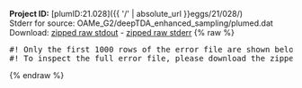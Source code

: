 **Project ID:** [plumID:21.028]({{ '/' | absolute_url }}eggs/21/028/)  
Stderr for source:  OAMe_G2/deepTDA_enhanced_sampling/plumed.dat   
Download: [zipped raw stdout](plumed.dat.plumed.stdout.txt.zip) - [zipped raw stderr](plumed.dat.plumed.stderr.txt.zip) 
{% raw %}
<pre>
#! Only the first 1000 rows of the error file are shown below
#! To inspect the full error file, please download the zipped raw stderr file above
</pre>
{% endraw %}
